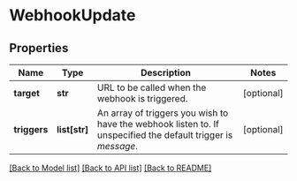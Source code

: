 # WebhookUpdate

## Properties
Name | Type | Description | Notes
------------ | ------------- | ------------- | -------------
**target** | **str** | URL to be called when the webhook is triggered. | [optional] 
**triggers** | **list[str]** | An array of triggers you wish to have the webhook listen to. If unspecified the default trigger is *message*. | [optional] 

[[Back to Model list]](../README.md#documentation-for-models) [[Back to API list]](../README.md#documentation-for-api-endpoints) [[Back to README]](../README.md)


